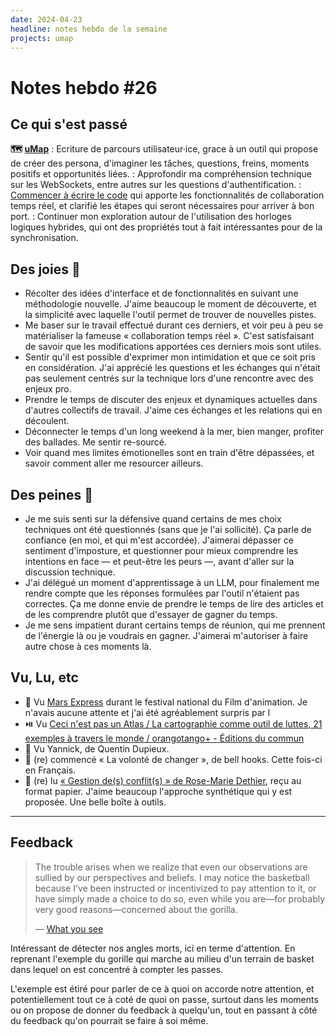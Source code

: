 ```yaml
---
date: 2024-04-23
headline: notes hebdo de la semaine
projects: umap
---
```


# Notes hebdo #26

## Ce qui s'est passé

**🗺️ [uMap](https://umap-projet.org)**
: Ecriture de parcours utilisateur·ice, grace à un outil qui propose de créer des persona, d'imaginer les tâches, questions, freins, moments positifs et opportunités liées.
: Approfondir ma compréhension technique sur les WebSockets, entre autres sur les questions d'authentification.
: [Commencer à écrire le code](https://github.com/umap-project/umap/pull/1754) qui apporte les fonctionnalités de collaboration temps réel, et clarifié les étapes qui seront nécessaires pour arriver à bon port.
: Continuer mon exploration autour de l'utilisation des horloges logiques hybrides, qui ont des propriétés tout à fait intéressantes pour de la synchronisation.

## Des joies 🤗

- Récolter des idées d'interface et de fonctionnalités en suivant une méthodologie nouvelle. J'aime beaucoup le moment de découverte, et la simplicité avec laquelle l'outil permet de trouver de nouvelles pistes.
- Me baser sur le travail effectué durant ces derniers, et voir peu à peu se matérialiser la fameuse « collaboration temps réel ». C'est satisfaisant de savoir que les modifications apportées ces derniers mois sont utiles.
- Sentir qu'il est possible d'exprimer mon intimidation et que ce soit pris en considération. J'ai apprécié les questions et les échanges qui n'était pas seulement centrés sur la technique lors d'une rencontre avec des enjeux pro.
- Prendre le temps de discuter des enjeux et dynamiques actuelles dans d'autres collectifs de travail. J'aime ces échanges et les relations qui en découlent.
- Déconnecter le temps d'un long weekend à la mer, bien manger, profiter des ballades. Me sentir re-sourcé.
- Voir quand mes limites émotionelles sont en train d'être dépassées, et savoir comment aller me resourcer ailleurs.

## Des peines 😬

- Je me suis senti sur la défensive quand certains de mes choix techniques ont été questionnés (sans que je l'ai sollicité). Ça parle de confiance (en moi, et qui m'est accordée). J'aimerai dépasser ce sentiment d'imposture, et questionner pour mieux comprendre les intentions en face — et peut-être les peurs —, avant d'aller sur la discussion technique. 
- J'ai délégué un moment d'apprentissage à un LLM, pour finalement me rendre compte que les réponses formulées par l'outil n'étaient pas correctes. Ça me donne envie de prendre le temps de lire des articles et de les comprendre plutôt que d'essayer de gagner du temps.
- Je me sens impatient durant certains temps de réunion, qui me prennent de l'énergie là ou je voudrais en gagner.  J'aimerai m'autoriser à faire autre chose à ces moments là.

## Vu, Lu, etc

- 🎥 Vu [Mars Express](https://youtu.be/VG0bJHwUR0I) durant le festival national du Film d'animation. Je n'avais aucune attente et j'ai été agréablement surpris par l
- ⏯️  Vu [Ceci n'est pas un Atlas / La cartographie comme outil de luttes, 21 exemples à travers le monde / orangotango+ - Éditions du commun](https://www.editionsducommun.org/collections/all/products/ceci-nest-pas-un-atlas-orangotango-nepthys-zwer)
- 🎥 Vu Yannick, de Quentin Dupieux.
- 📘 (re) commencé « La volonté de changer », de bell hooks. Cette fois-ci en Français.
- 📘 (re) lu [« Gestion de(s) conflit(s) » de Rose-Marie Dethier](https://www.cdgai.be/publications/gestion-des-conflits/), reçu au format papier. J'aime beaucoup l'approche synthétique qui y est proposée. Une belle boîte à outils.

---

## Feedback

> The trouble arises when we realize that even our observations are sullied by our perspectives and beliefs. I may notice the basketball because I’ve been instructed or incentivized to pay attention to it, or have simply made a choice to do so, even while you are—for probably very good reasons—concerned about the gorilla.
> 
> — [What you see](https://everythingchanges.us/blog/what-you-see/)

Intéressant de détecter nos angles morts, ici en terme d'attention. En reprenant l'exemple du gorille qui marche au milieu d'un terrain de basket dans lequel on est concentré à compter les passes.

L'exemple est étiré pour parler de ce à quoi on accorde notre attention, et potentiellement tout ce à coté de quoi on passe, surtout dans les moments ou on propose de donner du feedback à quelqu'un, tout en passant à côté du feedback qu'on pourrait se faire à soi même.
